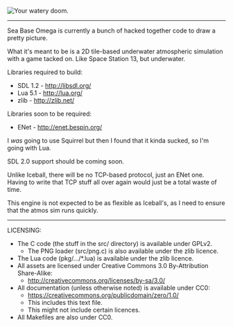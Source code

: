 ![Your watery doom.](http://i.imgur.com/fgnjdzK.png)

----

Sea Base Omega is currently a bunch of hacked together code to draw a pretty picture.

What it's meant to be is a 2D tile-based underwater atmospheric simulation with a game tacked on.
Like Space Station 13, but underwater.

Libraries required to build:
- SDL 1.2 - http://libsdl.org/
- Lua 5.1 - http://lua.org/
- zlib - http://zlib.net/

Libraries soon to be required:
- ENet - http://enet.bespin.org/

I *was* going to use Squirrel but then I found that it kinda sucked, so I'm going with Lua.

SDL 2.0 support should be coming soon.

Unlike Iceball, there will be no TCP-based protocol, just an ENet one. Having to write that TCP stuff all over again would just be a total waste of time.

This engine is not expected to be as flexible as Iceball's, as I need to ensure that the atmos sim runs quickly.

----

LICENSING:
* The C code (the stuff in the src/ directory) is available under GPLv2.
  * The PNG loader (src/png.c) is also available under the zlib licence.
* The Lua code (pkg/.../*.lua) is available under the zlib licence.
* All assets are licensed under Creative Commons 3.0 By-Attribution Share-Alike:
  * http://creativecommons.org/licenses/by-sa/3.0/
* All documentation (unless otherwise noted) is available under CC0:
  * https://creativecommons.org/publicdomain/zero/1.0/
  * This includes this text file.
  * This might not include certain licences.
* All Makefiles are also under CC0.

